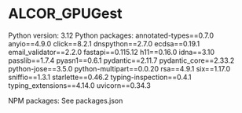 # ALCOR_GPUGest

Python version: 3.12
Python packages:
  annotated-types==0.7.0
  anyio==4.9.0
  click==8.2.1
  dnspython==2.7.0
  ecdsa==0.19.1
  email_validator==2.2.0
  fastapi==0.115.12
  h11==0.16.0
  idna==3.10
  passlib==1.7.4
  pyasn1==0.6.1
  pydantic==2.11.7
  pydantic_core==2.33.2
  python-jose==3.5.0
  python-multipart==0.0.20
  rsa==4.9.1
  six==1.17.0
  sniffio==1.3.1
  starlette==0.46.2
  typing-inspection==0.4.1
  typing_extensions==4.14.0
  uvicorn==0.34.3

NPM packages:
  See packages.json
